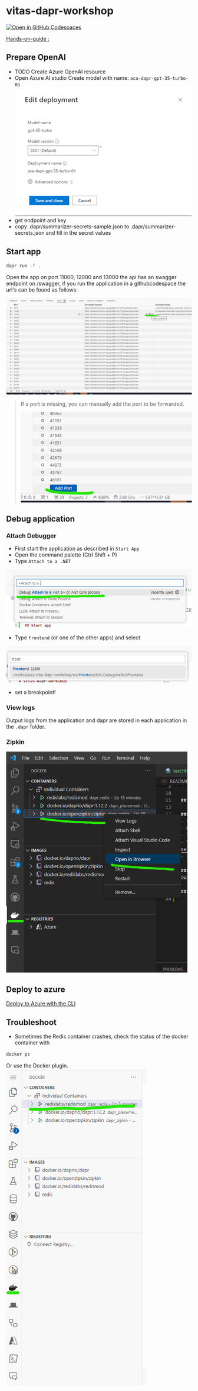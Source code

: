 # vitas-dapr-workshop
[![Open in GitHub Codespaces](https://github.com/codespaces/badge.svg)](https://codespaces.new/arnoldboersma/vitas-dapr-workshop)

[Hands-on-guide :](https://arnoldboersma.github.io/vitas-dapr-workshop/)

## Prepare OpenAI
- TODO Create Azure OpenAI resource
- Open Azure AI studio
Create model with name: `aca-dapr-gpt-35-turbo-01`
![openaimodel](docs/images/openaimodel.png)
- get endpoint and key
- copy .dapr/summarizer-secrets-sample.json to .dapr/summarizer-secrets.json and fill in the secret values

## Start app

```bash
dapr run -f .
```

Open the app on port 11000, 12000 and 13000 the api has an swagger endpoint on /swagger, if you run the application in a githubcodespace the url's can be found as follows:

![Alt text](docs/images/port.png)

> If a port is missing, you can manually add the port to be forwarded.
>
> ![Alt text](docs/images/forewardport.png)

## Debug application

### Attach Debugger
- First start the application as described in `Start App`
- Open the command palette (Ctrl Shift + P)
- Type `Attach to a .NET`

![Attach to a .NET...](docs/images/attach.png)
- Type `frontend` (or one of the other apps) and select

![select frontend](docs/images/selectprocess.png)
- set a breakpoint!

### View logs
Output logs from the application and dapr are stored in each application in the `.dapr` folder.

### Zipkin
![Zipkin](docs/images/zipkin.png)

## Deploy to azure
[Deploy to Azure with the CLI](./deploy//containerapps/README.md)

## Troubleshoot
- Sometimes the Redis container crashes, check the status of the docker container with
```bash
docker ps
```
Or use the Docker plugin.
![container](docs/images/container.png)